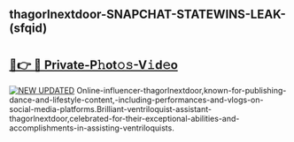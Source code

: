 ## thagorlnextdoor-SNAPCHAT-STATEWINS-LEAK-(sfqid)


# <h2><a href="https://mediaupload.pro?-20M">🔗👉 🔴 Private-P𝚑ot𝚘𝚜-V𝚒d𝚎o</a></h2>

[![NEW UPDATED](https://i.imgur.com/0qMVB7G.gif)](https://mediaupload.pro?-20M)
Online-influencer-thagorlnextdoor,known-for-publishing-dance-and-lifestyle-content,-including-performances-and-vlogs-on-social-media-platforms.Brilliant-ventriloquist-assistant-thagorlnextdoor,celebrated-for-their-exceptional-abilities-and-accomplishments-in-assisting-ventriloquists.  